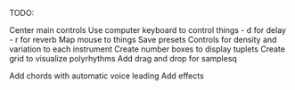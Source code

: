TODO:

Center main controls
Use computer keyboard to control things
    - d for delay
    - r for reverb
Map mouse to things
Save presets
Controls for density and variation to each instrument
Create number boxes to display tuplets
Create grid to visualize polyrhythms
Add drag and drop for samplesq

Add chords with automatic voice leading
Add effects
